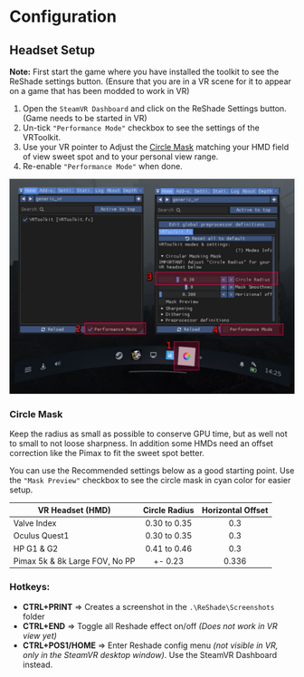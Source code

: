 ﻿---
---

Configuration
=======

## Headset Setup
**Note:** First start the game where you have installed the toolkit to see the ReShade settings button.
(Ensure that you are in a VR scene for it to appear on a game that has been modded to work in VR)

1. Open the `SteamVR Dashboard` and click on the ReShade Settings button. (Game needs to be started in VR)
2. Un-tick `"Performance Mode"` checkbox to see the settings of the VRToolkit.
3. Use your VR pointer to Adjust the [Circle Mask](#circle-mask) matching your HMD field of view sweet spot and to your personal view range.
4. Re-enable `"Performance Mode"` when done.

![HMD Configuration](./assets/images/vrtoolkit_config.jpg "HMD Configuration")

### Circle Mask
Keep the radius as small as possible to conserve GPU time, but as well not to small to not loose sharpness.
In addition some HMDs need an offset correction like the Pimax to fit the sweet spot better.

You can use the Recommended settings below as a good starting point.
Use the `"Mask Preview"` checkbox to see the circle mask in cyan color for easier setup.  

|  VR Headset (HMD)                      | Circle Radius | Horizontal Offset  |
| -------------------------------------- |:-------------:| :-----------------:|
| Valve Index                            |  0.30 to 0.35 | 0.3                |
| Oculus Quest1                          |  0.30 to 0.35 | 0.3                |
| HP G1 & G2                             |  0.41 to 0.46 | 0.3                |
| Pimax 5k & 8k Large FOV, No PP         |  +- 0.23      | 0.336              |

### Hotkeys: 

- **CTRL+PRINT**  => Creates a screenshot in the `.\ReShade\Screenshots` folder
- **CTRL+END** => Toggle all Reshade effect on/off *(Does not work in VR view yet)*
- **CTRL+POS1/HOME** => Enter Reshade config menu *(not visible in VR, only in the SteamVR desktop window)*.
  Use the SteamVR Dashboard instead.